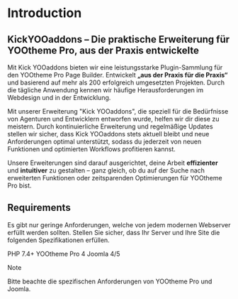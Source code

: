 # Introduction

## KickYOOaddons – Die praktische Erweiterung für YOOtheme Pro, aus der Praxis entwickelte

Mit Kick YOOaddons bieten wir eine leistungsstarke Plugin-Sammlung für den YOOtheme Pro Page Builder.
Entwickelt **„aus der Praxis für die Praxis“** und basierend auf mehr als 200 erfolgreich umgesetzten Projekten.
Durch die tägliche Anwendung kennen wir häufige Herausforderungen im Webdesign und in der Entwicklung.

Mit unserer Erweiterung "Kick YOOaddons", die speziell für die Bedürfnisse von Agenturen und Entwicklern entworfen wurde, helfen wir dir diese zu meistern.
Durch kontinuierliche Erweiterung und regelmäßige Updates stellen wir sicher, dass Kick YOOaddons stets aktuell bleibt und neue Anforderungen optimal unterstützt, sodass du jederzeit von neuen Funktionen und optimierten Workflows profitieren kannst.

Unsere Erweiterungen sind darauf ausgerichtet, deine Arbeit **effizienter** und **intuitiver** zu gestalten – ganz gleich, ob du auf der Suche nach erweiterten Funktionen oder zeitsparenden Optimierungen für YOOtheme Pro bist.

## Requirements

Es gibt nur geringe Anforderungen, welche von jedem modernen Webserver erfüllt werden sollten. Stellen Sie sicher, dass Ihr Server und Ihre Site die folgenden Spezifikationen erfüllen.

PHP 7.4+
YOOtheme Pro 4
Joomla 4/5

> [!NOTE]
>Bitte beachte die spezifischen Anforderungen von YOOtheme Pro und Joomla.
